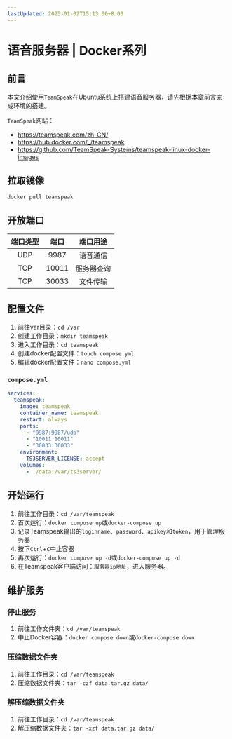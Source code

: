 ```yaml
---
lastUpdated: 2025-01-02T15:13:00+8:00
---
```


# 语音服务器 | Docker系列

## 前言

本文介绍使用```TeamSpeak```在Ubuntu系统上搭建语音服务器，请先根据本章前言完成环境的搭建。

```TeamSpeak```网站：
- <https://teamspeak.com/zh-CN/>
- <https://hub.docker.com/_/teamspeak>
- <https://github.com/TeamSpeak-Systems/teamspeak-linux-docker-images>

## 拉取镜像

```docker pull teamspeak```

## 开放端口

| 端口类型 | 端口  |  端口用途  |
| :------: | :---: | :--------: |
|   UDP    | 9987  |  语音通信  |
|   TCP    | 10011 | 服务器查询 |
|   TCP    | 30033 |  文件传输  |

## 配置文件

1. 前往var目录：```cd /var```
2. 创建工作目录：```mkdir teamspeak```
3. 进入工作目录：```cd teamspeak```
4. 创建docker配置文件：```touch compose.yml```
5. 编辑docker配置文件：```nano compose.yml```

### ```compose.yml```

```yml
services:
  teamspeak:
    image: teamspeak
    container_name: teamspeak
    restart: always
    ports:
      - "9987:9987/udp"
      - "10011:10011"
      - "30033:30033"
    environment:
      TS3SERVER_LICENSE: accept
    volumes:
      - ./data:/var/ts3server/
```

## 开始运行

1. 前往工作目录：```cd /var/teamspeak```
2. 首次运行：```docker compose up```或```docker-compose up```
3. 记录Teamspeak输出的```loginname```、```password```、```apikey```和```token```，用于管理服务器
4. 按下```Ctrl```+```C```中止容器
5. 再次运行：```docker compose up -d```或```docker-compose up -d```
6. 在Teamspeak客户端访问：```服务器ip地址```，进入服务器。

## 维护服务

### 停止服务

1. 前往工作文件夹：```cd /var/teamspeak```
2. 中止Docker容器：```docker compose down```或```docker-compose down```

### 压缩数据文件夹

1. 前往工作目录：```cd /var/teamspeak```
2. 压缩数据文件夹：```tar -czf data.tar.gz data/```

### 解压缩数据文件夹

1. 前往工作目录：```cd /var/teamspeak```
2. 解压缩数据文件夹：```tar -xzf data.tar.gz data/```